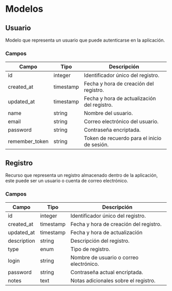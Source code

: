 # Modelos

## Usuario

Modelo que representa un usuario que puede autenticarse en la aplicación.

### Campos

| Campo          | Tipo      | Descripción                                 |
| -------------- | --------- | ------------------------------------------- |
| id             | integer   | Identificador único del registro.           |
| created_at     | timestamp | Fecha y hora de creación del registro.      |
| updated_at     | timestamp | Fecha y hora de actualización del registro. |
| name           | string    | Nombre del usuario.                         |
| email          | string    | Correo electrónico del usuario.             |
| password       | string    | Contraseña encriptada.                      |
| remember_token | string    | Token de recuerdo para el inicio de sesión. |

## Registro

Recurso que representa un registro almacenado dentro de la aplicación, este puede ser un usuario o cuenta de correo electrónico.

### Campos

| Campo       | Tipo      | Descripción                             |
| ----------- | --------- | --------------------------------------- |
| id          | integer   | Identificador único del registro.       |
| created_at  | timestamp | Fecha y hora de creación del registro.  |
| updated_at  | timestamp | Fecha y hora de actualización           |
| description | string    | Descripción del registro.               |
| type        | enum      | Tipo de registro.                       |
| login       | string    | Nombre de usuario o correo electrónico. |
| password    | string    | Contraseña actual encriptada.           |
| notes       | text      | Notas adicionales sobre el registro.    |
